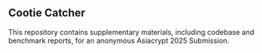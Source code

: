 ## Cootie Catcher

This repository contains supplementary materials, including codebase and benchmark reports, for an anonymous Asiacrypt 2025 Submission. 
